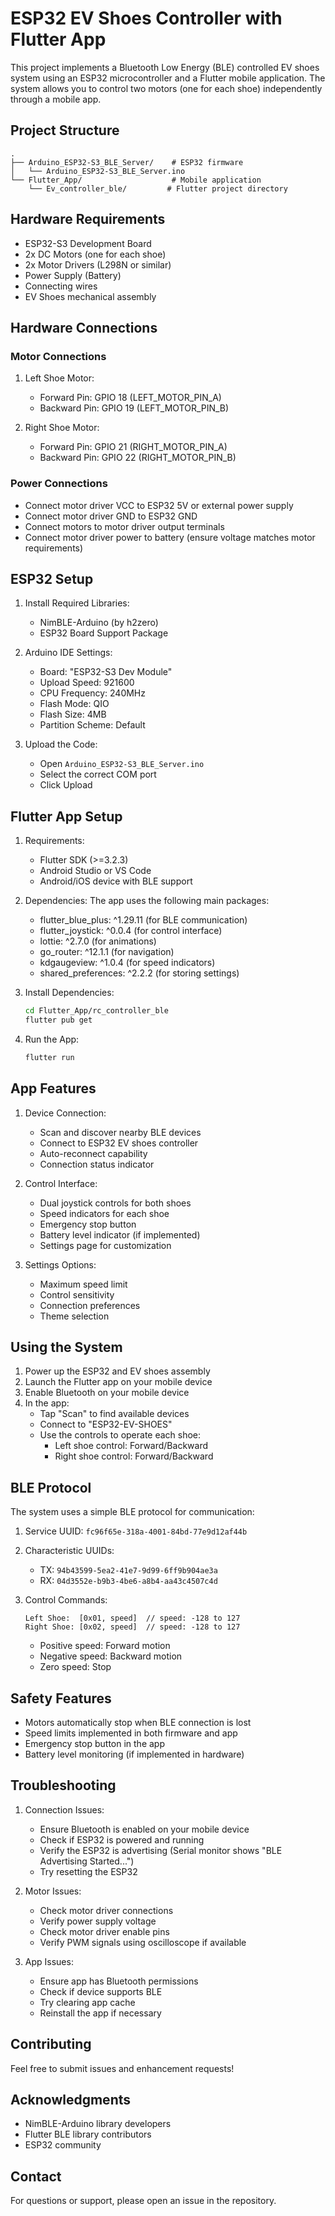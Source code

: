 # ESP32 EV Shoes Controller with Flutter App

This project implements a Bluetooth Low Energy (BLE) controlled EV shoes system using an ESP32 microcontroller and a Flutter mobile application. The system allows you to control two motors (one for each shoe) independently through a mobile app.

## Project Structure

```
.
├── Arduino_ESP32-S3_BLE_Server/    # ESP32 firmware
│   └── Arduino_ESP32-S3_BLE_Server.ino
└── Flutter_App/                    # Mobile application
    └── Ev_controller_ble/         # Flutter project directory
```

## Hardware Requirements

- ESP32-S3 Development Board
- 2x DC Motors (one for each shoe)
- 2x Motor Drivers (L298N or similar)
- Power Supply (Battery)
- Connecting wires
- EV Shoes mechanical assembly

## Hardware Connections

### Motor Connections
1. Left Shoe Motor:
   - Forward Pin: GPIO 18 (LEFT_MOTOR_PIN_A)
   - Backward Pin: GPIO 19 (LEFT_MOTOR_PIN_B)

2. Right Shoe Motor:
   - Forward Pin: GPIO 21 (RIGHT_MOTOR_PIN_A)
   - Backward Pin: GPIO 22 (RIGHT_MOTOR_PIN_B)

### Power Connections
- Connect motor driver VCC to ESP32 5V or external power supply
- Connect motor driver GND to ESP32 GND
- Connect motors to motor driver output terminals
- Connect motor driver power to battery (ensure voltage matches motor requirements)

## ESP32 Setup

1. Install Required Libraries:
   - NimBLE-Arduino (by h2zero)
   - ESP32 Board Support Package

2. Arduino IDE Settings:
   - Board: "ESP32-S3 Dev Module"
   - Upload Speed: 921600
   - CPU Frequency: 240MHz
   - Flash Mode: QIO
   - Flash Size: 4MB
   - Partition Scheme: Default

3. Upload the Code:
   - Open `Arduino_ESP32-S3_BLE_Server.ino`
   - Select the correct COM port
   - Click Upload

## Flutter App Setup

1. Requirements:
   - Flutter SDK (>=3.2.3)
   - Android Studio or VS Code
   - Android/iOS device with BLE support

2. Dependencies:
   The app uses the following main packages:
   - flutter_blue_plus: ^1.29.11 (for BLE communication)
   - flutter_joystick: ^0.0.4 (for control interface)
   - lottie: ^2.7.0 (for animations)
   - go_router: ^12.1.1 (for navigation)
   - kdgaugeview: ^1.0.4 (for speed indicators)
   - shared_preferences: ^2.2.2 (for storing settings)

3. Install Dependencies:
   ```bash
   cd Flutter_App/rc_controller_ble
   flutter pub get
   ```

4. Run the App:
   ```bash
   flutter run
   ```

## App Features

1. Device Connection:
   - Scan and discover nearby BLE devices
   - Connect to ESP32 EV shoes controller
   - Auto-reconnect capability
   - Connection status indicator

2. Control Interface:
   - Dual joystick controls for both shoes
   - Speed indicators for each shoe
   - Emergency stop button
   - Battery level indicator (if implemented)
   - Settings page for customization

3. Settings Options:
   - Maximum speed limit
   - Control sensitivity
   - Connection preferences
   - Theme selection

## Using the System

1. Power up the ESP32 and EV shoes assembly
2. Launch the Flutter app on your mobile device
3. Enable Bluetooth on your mobile device
4. In the app:
   - Tap "Scan" to find available devices
   - Connect to "ESP32-EV-SHOES"
   - Use the controls to operate each shoe:
     - Left shoe control: Forward/Backward
     - Right shoe control: Forward/Backward

## BLE Protocol

The system uses a simple BLE protocol for communication:

1. Service UUID: `fc96f65e-318a-4001-84bd-77e9d12af44b`
2. Characteristic UUIDs:
   - TX: `94b43599-5ea2-41e7-9d99-6ff9b904ae3a`
   - RX: `04d3552e-b9b3-4be6-a8b4-aa43c4507c4d`

3. Control Commands:
   ```
   Left Shoe:  [0x01, speed]  // speed: -128 to 127
   Right Shoe: [0x02, speed]  // speed: -128 to 127
   ```
   - Positive speed: Forward motion
   - Negative speed: Backward motion
   - Zero speed: Stop

## Safety Features

- Motors automatically stop when BLE connection is lost
- Speed limits implemented in both firmware and app
- Emergency stop button in the app
- Battery level monitoring (if implemented in hardware)

## Troubleshooting

1. Connection Issues:
   - Ensure Bluetooth is enabled on your mobile device
   - Check if ESP32 is powered and running
   - Verify the ESP32 is advertising (Serial monitor shows "BLE Advertising Started...")
   - Try resetting the ESP32

2. Motor Issues:
   - Check motor driver connections
   - Verify power supply voltage
   - Check motor driver enable pins
   - Verify PWM signals using oscilloscope if available

3. App Issues:
   - Ensure app has Bluetooth permissions
   - Check if device supports BLE
   - Try clearing app cache
   - Reinstall the app if necessary

## Contributing

Feel free to submit issues and enhancement requests!


## Acknowledgments

- NimBLE-Arduino library developers
- Flutter BLE library contributors
- ESP32 community

## Contact

For questions or support, please open an issue in the repository. 
